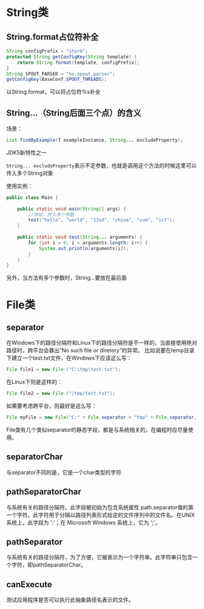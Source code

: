 # String类
## String.format占位符补全
```java
String configPrefix = "storm";
protected String getConfigKey(String template) {
    return String.format(template, configPrefix);
}
String SPOUT_PARSER = "%s.spout.parser";
getConfigKey(BaseConf.SPOUT_THREADS);
```
以String.format，可以将占位符%s补全
## String...（String后面三个点）的含义
场景：
```java
List findByExample(T exampleInstance, String... excludeProperty);
```
JDK5新特性之一

`String... excludeProperty`表示不定参数，也就是调用这个方法的时候这里可以传入多个String对象

使用实例：
```java
public class Main {  
  
    public static void main(String[] args) {  
        //测试，传入多个参数  
        test("hello", "world", "13sd", "china", "cum", "ict");  
    }  
  
    public static void test(String... arguments) {  
        for (int i = 0; i < arguments.length; i++) {  
            System.out.println(arguments[i]);  
        }  
    }  
}  
```
另外，当方法有多个参数时，String...要放在最后面
# File类
## separator
在Windows下的路径分隔符和Linux下的路径分隔符是不一样的，当直接使用绝对路径时，跨平台会暴出“No such file or diretory”的异常。
比如说要在temp目录下建立一个test.txt文件，在Windows下应该这么写：
```java
File file1 = new File ("C:\tmp\test.txt");
```
在Linux下则是这样的：
```java
File file2 = new File ("/tmp/test.txt");
```
如果要考虑跨平台，则最好是这么写：
```java
File myFile = new File("C:" + File.separator + "tmp" + File.separator, "test.txt");
````
File类有几个类似separator的静态字段，都是与系统相关的，在编程时应尽量使用。
## separatorChar
与separator不同的是，它是一个char类型的字符
## pathSeparatorChar
与系统有关的路径分隔符。此字段被初始为包含系统属性 path.separator值的第一个字符。此字符用于分隔以路径列表形式给定的文件序列中的文件名。在UNIX 系统上，此字段为 ':'；在 Microsoft Windows 系统上，它为 ';'。
## pathSeparator
与系统有关的路径分隔符，为了方便，它被表示为一个字符串。此字符串只包含一个字符，即pathSeparatorChar。
## canExecute
测试应用程序是否可以执行此抽象路径名表示的文件。
